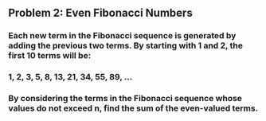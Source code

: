 ## Problem 2: Even Fibonacci Numbers
### Each new term in the Fibonacci sequence is generated by adding the previous two terms. By starting with 1 and 2, the first 10 terms will be:

### 1, 2, 3, 5, 8, 13, 21, 34, 55, 89, ...
### By considering the terms in the Fibonacci sequence whose values do not exceed n, find the sum of the even-valued terms.